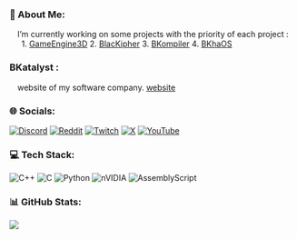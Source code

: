 ### 💫 About Me:  
&emsp;I’m currently working on some projects with the priority of each project :  
&emsp;&ensp;1. [GameEngine3D](https://github.com/katpercent/GameEngine3D) 2. [BlacKipher](https://github.com/katpercent/BlacKipher) 3. [BKompiler](https://github.com/katpercent/BKompiler)  4. [BKhaOS](https://github.com/katpercent/BKhaOS)  

### BKatalyst :  
&emsp;website of my software company. [website](https://bkatalyst.com)  
  
### 🌐 Socials:
[![Discord](https://img.shields.io/badge/Discord-%237289DA.svg?logo=discord&logoColor=white)]() [![Reddit](https://img.shields.io/badge/Reddit-%23FF4500.svg?logo=Reddit&logoColor=white)](https://reddit.com/user/katpercent) [![Twitch](https://img.shields.io/badge/Twitch-%239146FF.svg?logo=Twitch&logoColor=white)](https://twitch.tv/katpercent) [![X](https://img.shields.io/badge/X-black.svg?logo=X&logoColor=white)](https://x.com/katpercent) [![YouTube](https://img.shields.io/badge/YouTube-%23FF0000.svg?logo=YouTube&logoColor=white)](https://youtube.com/@katpercent) 

### 💻 Tech Stack:
![C++](https://img.shields.io/badge/c++-%2300599C.svg?style=for-the-badge&logo=c%2B%2B&logoColor=white) ![C](https://img.shields.io/badge/c-%2300599C.svg?style=for-the-badge&logo=c&logoColor=white) ![Python](https://img.shields.io/badge/python-3670A0?style=for-the-badge&logo=python&logoColor=ffdd54) ![nVIDIA](https://img.shields.io/badge/cuda-000000.svg?style=for-the-badge&logo=nVIDIA&logoColor=green) ![AssemblyScript](https://img.shields.io/badge/assembly%20script-%23000000.svg?style=for-the-badge&logo=assemblyscript&logoColor=white)  
### 📊 GitHub Stats:
![](https://github-readme-stats.vercel.app/api/top-langs/?username=katpercent&theme=dark&hide_border=true&include_all_commits=true&count_private=true&layout=compact)

